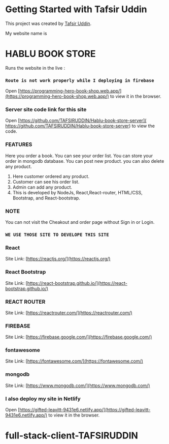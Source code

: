 # Getting Started with Tafsir Uddin

This project was created by [Tafsir Uddin](https://www.facebook.com/profile.php?id=100008669771700).

My website name is
# HABLU BOOK STORE

Runs the website in the live :
### `Route is not work properly while I deploying in firebase`
Open [https://programming-hero-book-shop.web.app/](https://programming-hero-book-shop.web.app/) to view it in the browser.

### Server site code link for this site

Open [https://github.com/TAFSIRUDDIN/Hablu-book-store-server]( https://github.com/TAFSIRUDDIN/Hablu-book-store-server) to view the code.


### FEATURES

Here you order a book. You can see your order list. You can store your order in mongodb database. You can post new product. you can also delete any product.


1. Here customer ordered any product.
2. Customer can see his order list.
3. Admin can add any product.
4. This is developed by NodeJs, React,React-router, HTML/CSS, Bootstrap,
and React-bootstrap.


### NOTE
You can not visit the Cheakout and order page without Sign in or Login.


### `WE USE THOSE SITE TO DEVELOPE THIS SITE `


### React

Site Link: [https://reactjs.org/](https://reactjs.org/)

### React Bootstrap

Site Link: [https://react-bootstrap.github.io/](https://react-bootstrap.github.io/)

### REACT ROUTER

Site Link: [https://reactrouter.com/](https://reactrouter.com/)

### FIREBASE

Site Link: [https://firebase.google.com/](https://firebase.google.com/)
### fontawesome

Site Link: [https://fontawesome.com/](https://fontawesome.com/)
### mongodb

Site Link: [https://www.mongodb.com/](https://www.mongodb.com/)






### I also deploy my site in Netlify

Open [https://gifted-leavitt-9431e6.netlify.app/](https://gifted-leavitt-9431e6.netlify.app/) to view it in the browser.


# full-stack-client-TAFSIRUDDIN
